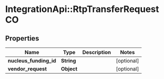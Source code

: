 # IntegrationApi::RtpTransferRequestCO

## Properties
Name | Type | Description | Notes
------------ | ------------- | ------------- | -------------
**nucleus_funding_id** | **String** |  | [optional] 
**vendor_request** | **Object** |  | [optional] 


